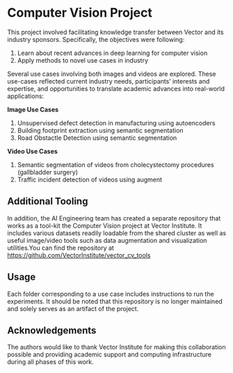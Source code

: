 # Computer Vision Project

This project involved facilitating knowledge transfer between Vector and its industry sponsors. Specifically, the objectives were following: 

1. Learn about recent advances in deep learning for computer vision
2. Apply methods to novel use cases in industry

Several use cases involving both images and videos are explored. These use-cases reflected current industry needs, participants’ interests and expertise, and opportunities to translate academic advances into real-world applications: 

**Image Use Cases**
1. Unsupervised defect detection in manufacturing using autoencoders
2. Building footprint extraction using semantic segmentation
3. Road Obstactle Detection using semantic segmentation

**Video Use Cases**
1. Semantic segmentation of videos from cholecystectomy procedures (gallbladder surgery)
2. Traffic incident detection of videos using augment

## Additional Tooling
In addition, the AI Engineering team has created a separate repository that works as a tool-kit the Computer Vision project at Vector Institute. It includes various datasets readily loadable from the shared cluster as well as useful image/video tools such as data augmentation and visualization utilities.You can find the repository at https://github.com/VectorInstitute/vector_cv_tools

## Usage 
Each folder corresponding to a use case includes instructions to run the experiments. It should be noted that this repository is no longer maintained and solely serves as an artifact of the project. 

## Acknowledgements 
The authors would like to thank Vector Institute for making this collaboration possible and providing academic support and computing infrastructure during all phases of this work.
